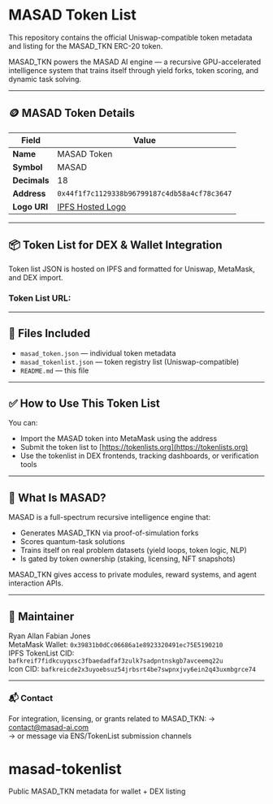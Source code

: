 # MASAD Token List

This repository contains the official Uniswap-compatible token metadata and listing for the MASAD_TKN ERC-20 token.

MASAD_TKN powers the MASAD AI engine — a recursive GPU-accelerated intelligence system that trains itself through yield forks, token scoring, and dynamic task solving.

---

## 🪙 MASAD Token Details

| Field       | Value |
|-------------|-------|
| **Name**    | MASAD Token  
| **Symbol**  | MASAD  
| **Decimals**| 18  
| **Address** | `0x44f1f7c1129338b96799187c4db58a4cf78c3647`  
| **Logo URI**| [IPFS Hosted Logo](https://gateway.pinata.cloud/ipfs/bafkreicde2x3uyoebsuz54jrbsrt4be7swpnxjvy6ein2q43uxmbgrce74)  

---

## 📦 Token List for DEX & Wallet Integration

Token list JSON is hosted on IPFS and formatted for Uniswap, MetaMask, and DEX import.

### Token List URL:


---

## 📁 Files Included

- `masad_token.json` — individual token metadata
- `masad_tokenlist.json` — token registry list (Uniswap-compatible)
- `README.md` — this file

---

## ✅ How to Use This Token List

You can:
- Import the MASAD token into MetaMask using the address
- Submit the token list to [https://tokenlists.org](https://tokenlists.org)
- Use the tokenlist in DEX frontends, tracking dashboards, or verification tools

---

## 🧠 What Is MASAD?

MASAD is a full-spectrum recursive intelligence engine that:
- Generates MASAD_TKN via proof-of-simulation forks
- Scores quantum-task solutions
- Trains itself on real problem datasets (yield loops, token logic, NLP)
- Is gated by token ownership (staking, licensing, NFT snapshots)

MASAD_TKN gives access to private modules, reward systems, and agent interaction APIs.

---

## 👤 Maintainer

Ryan Allan Fabian Jones  
MetaMask Wallet: `0x39831b0dCc06686a1e8923320491ec75E5190210`  
IPFS TokenList CID: `bafkreif7fidkcuyqxsc3fbaedadfaf3zulk7sadpntnskgb7avceemq22u`  
Icon CID: `bafkreicde2x3uyoebsuz54jrbsrt4be7swpnxjvy6ein2q43uxmbgrce74`

---

### 📬 Contact

For integration, licensing, or grants related to MASAD_TKN:
→ contact@masad-ai.com  
→ or message via ENS/TokenList submission channels
# masad-tokenlist
 Public MASAD_TKN metadata for wallet + DEX listing

